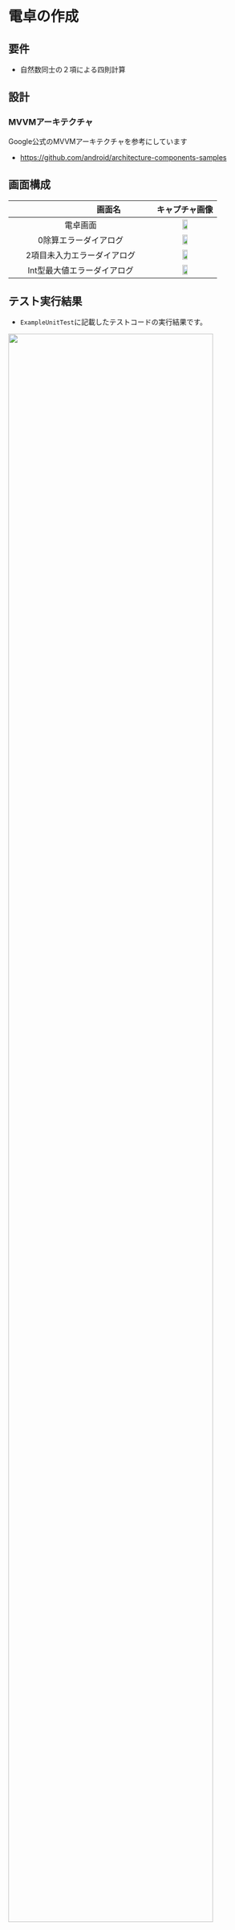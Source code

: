 # 電卓の作成
## 要件
* 自然数同士の２項による四則計算

## 設計
### MVVMアーキテクチャ

Google公式のMVVMアーキテクチャを参考にしています
* https://github.com/android/architecture-components-samples


## 画面構成
|　　　　　　　画面名　　　　　　　| キャプチャ画像 | 
| :------------------: | :--: |
| 電卓画面 | <img src="https://user-images.githubusercontent.com/28224709/141817145-38312a6d-5f39-4fbf-8b5c-6ff5af63a32f.png" width="30%"> |
| 0除算エラーダイアログ | <img src="https://user-images.githubusercontent.com/28224709/141817661-0b7746a9-c7ee-4a72-8620-866af7783717.png" width="30%"> |
| 2項目未入力エラーダイアログ | <img src="https://user-images.githubusercontent.com/28224709/141818143-0d3065c5-c644-47eb-b9b9-e5d7e4e17c95.png" width="30%"> |
| Int型最大値エラーダイアログ | <img src="https://user-images.githubusercontent.com/28224709/141818359-4f174334-1188-470b-90f4-54dd2d6f4554.png" width="30%"> |

## テスト実行結果
* `ExampleUnitTest`に記載したテストコードの実行結果です。

<img src="https://user-images.githubusercontent.com/28224709/141819152-1da32a7a-a767-4f9a-8eeb-1bd95e502142.png" width="90%">

* `ExampleInstrumentedTest`に記載したUIテストの実行結果です。

<img src="https://user-images.githubusercontent.com/28224709/141825164-a8d99dc3-bad3-470d-9543-b9255ffc2c1c.png" width="90%">

